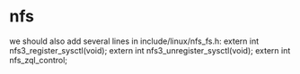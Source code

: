 # nfs
we should also add several lines in include/linux/nfs_fs.h:
extern int nfs3_register_sysctl(void);
extern int nfs3_unregister_sysctl(void);
extern int nfs_zql_control;
